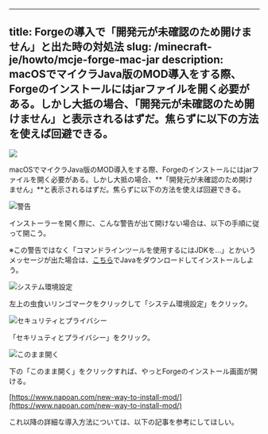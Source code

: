 
---
title: Forgeの導入で「開発元が未確認のため開けません」と出た時の対処法
slug: /minecraft-je/howto/mcje-forge-mac-jar
description: macOSでマイクラJava版のMOD導入をする際、Forgeのインストールにはjarファイルを開く必要がある。しかし大抵の場合、「開発元が未確認のため開けません」と表示されるはずだ。焦らずに以下の方法を使えば回避できる。
---

![](https://cdn-ak.f.st-hatena.com/images/fotolife/s/sasigume/20210208/20210208093113.png)

macOSでマイクラJava版のMOD導入をする際、Forgeのインストールにはjarファイルを開く必要がある。しかし大抵の場合、**「開発元が未確認のため開けません」**と表示されるはずだ。焦らずに以下の方法を使えば回避できる。

![警告](https://cdn-ak.f.st-hatena.com/images/fotolife/s/sasigume/20210208/20210208093110.png)

インストーラーを開く際に、こんな警告が出て開けない場合は、以下の手順に従って開こう。

※この警告ではなく「コマンドラインツールを使用するにはJDKを…」とかいうメッセージが出た場合は、[こちら](https://www.java.com/ja/download/mac_download.jsp)でJavaをダウンロードしてインストールしよう。

![システム環境設定](https://cdn-ak.f.st-hatena.com/images/fotolife/s/sasigume/20210208/20210208093118.png)

左上の虫食いリンゴマークをクリックして「システム環境設定」をクリック。

![セキュリティとプライバシー](https://cdn-ak.f.st-hatena.com/images/fotolife/s/sasigume/20210208/20210208093122.png)

「セキリュティとプライバシー」をクリック。

![このまま開く](https://cdn-ak.f.st-hatena.com/images/fotolife/s/sasigume/20210208/20210208093126.png)

下の「このまま開く」をクリックすれば、やっとForgeのインストール画面が開ける。

[https://www.napoan.com/new-way-to-install-mod/](https://www.napoan.com/new-way-to-install-mod/)

これ以降の詳細な導入方法については、以下の記事を参考にしてほしい。
